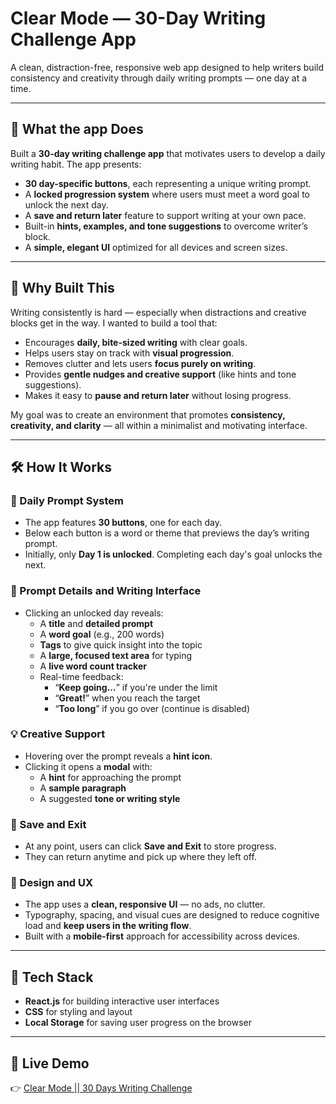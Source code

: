 # Clear Mode — 30-Day Writing Challenge App

A clean, distraction-free, responsive web app designed to help writers build consistency and creativity through daily writing prompts — one day at a time.

---

## 🌟 What the app Does

Built a **30-day writing challenge app** that motivates users to develop a daily writing habit. The app presents:

- **30 day-specific buttons**, each representing a unique writing prompt.
- A **locked progression system** where users must meet a word goal to unlock the next day.
- A **save and return later** feature to support writing at your own pace.
- Built-in **hints, examples, and tone suggestions** to overcome writer’s block.
- A **simple, elegant UI** optimized for all devices and screen sizes.

---

## 🎯 Why Built This

Writing consistently is hard — especially when distractions and creative blocks get in the way. I wanted to build a tool that:

- Encourages **daily, bite-sized writing** with clear goals.
- Helps users stay on track with **visual progression**.
- Removes clutter and lets users **focus purely on writing**.
- Provides **gentle nudges and creative support** (like hints and tone suggestions).
- Makes it easy to **pause and return later** without losing progress.

My goal was to create an environment that promotes **consistency, creativity, and clarity** — all within a minimalist and motivating interface.

---

## 🛠️ How It Works

### 📅 Daily Prompt System
- The app features **30 buttons**, one for each day.
- Below each button is a word or theme that previews the day’s writing prompt.
- Initially, only **Day 1 is unlocked**. Completing each day's goal unlocks the next.

### 🧠 Prompt Details and Writing Interface
- Clicking an unlocked day reveals:
  - A **title** and **detailed prompt**
  - A **word goal** (e.g., 200 words)
  - **Tags** to give quick insight into the topic
  - A **large, focused text area** for typing
  - A **live word count tracker**
  - Real-time feedback:  
    - “**Keep going...**” if you're under the limit  
    - “**Great!**” when you reach the target  
    - “**Too long**” if you go over (continue is disabled)

### 💡 Creative Support
- Hovering over the prompt reveals a **hint icon**.
- Clicking it opens a **modal** with:
  - A **hint** for approaching the prompt
  - A **sample paragraph**
  - A suggested **tone or writing style**

### 💾 Save and Exit
- At any point, users can click **Save and Exit** to store progress.
- They can return anytime and pick up where they left off.

### 🎨 Design and UX
- The app uses a **clean, responsive UI** — no ads, no clutter.
- Typography, spacing, and visual cues are designed to reduce cognitive load and **keep users in the writing flow**.
- Built with a **mobile-first** approach for accessibility across devices.

---

## 🚀 Tech Stack
- **React.js** for building interactive user interfaces
- **CSS** for styling and layout
- **Local Storage** for saving user progress on the browser

---

## 🚀 Live Demo

👉 [Clear Mode || 30 Days Writing Challenge](https://clear-mode.netlify.app/)
